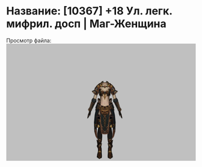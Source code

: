# Название: [10367] +18 Ул. легк. мифрил. досп | Маг-Женщина

Просмотр файла:
![p050021.png](p050021.png)